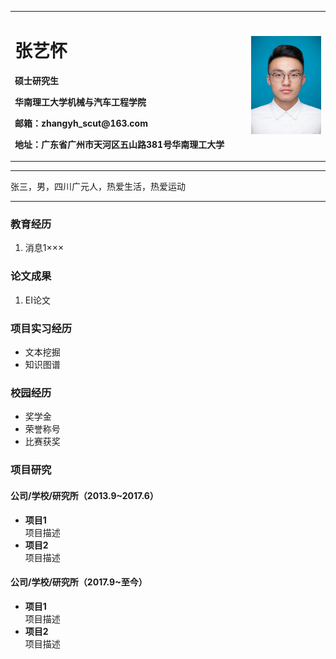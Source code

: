 <div>
<table border="0">
  <tr>
    <td width="75%">
      <h1>张艺怀</h1>
      <p><b>硕士研究生</b></p>
      <p><b>华南理工大学机械与汽车工程学院</b></p>
      <p><b>邮箱：zhangyh_scut@163.com</b></p>
      <p><b>地址：广东省广州市天河区五山路381号华南理工大学</b></p>
    </td>
    <td width="25%">
      <img src="/yhzhang.jpg" width="100%">
    </td>
  </tr>
</table>
</div>

---

张三，男，四川广元人，热爱生活，热爱运动

---

### 教育经历
1. 消息1×××

### 论文成果
1. EI论文

### 项目实习经历
- 文本挖掘
- 知识图谱

### 校园经历
- 奖学金
- 荣誉称号
- 比赛获奖

### 项目研究
#### 公司/学校/研究所（2013.9~2017.6）
- **项目1**  
项目描述
- **项目2**  
项目描述

#### 公司/学校/研究所（2017.9~至今）
- **项目1**  
项目描述
- **项目2**  
项目描述
